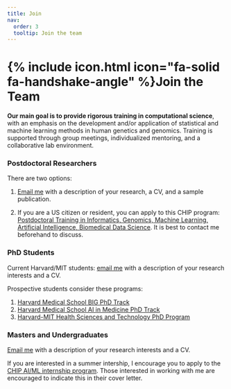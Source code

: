 ```yaml
---
title: Join
nav:
  order: 3
  tooltip: Join the team
---
```


# {% include icon.html icon="fa-solid fa-handshake-angle" %}Join the Team

**Our main goal is to provide rigorous training in computational science**, with an emphasis on the development and/or application of statistical and machine learning methods in human genetics and genomics. Training is supported through group meetings, individualized mentoring, and a collaborative lab environment.


### Postdoctoral Researchers

There are two options:

1. [Email me](mailto:ben.strober@childrens.harvard.edu) with a description of your research, a CV, and a sample publication.

2. If you are a US citizen or resident, you can apply to this CHIP program: [Postdoctoral Training in Informatics, Genomics, Machine Learning, Artificial Intelligence, Biomedical Data Science](https://www.chip.org/training/postdoctoral-training-ai-and-genomics). It is best to contact me beforehand to discuss.

### PhD Students

Current Harvard/MIT students: [email me](mailto:ben.strober@childrens.harvard.edu) with a description of your research interests and a CV.

Prospective students consider these programs:

1. [Harvard Medical School BIG PhD Track](https://dbmi.hms.harvard.edu/education/phd-program/big-phd-track)
2. [Harvard Medical School AI in Medicine PhD Track](https://dbmi.hms.harvard.edu/education/phd-program/ai-medicine-phd-track)
3. [Harvard-MIT Health Sciences and Technology PhD Program](https://hst.mit.edu/)


### Masters and Undergraduates

[Email me](mailto:ben.strober@childrens.harvard.edu) with a description of your research interests and a CV.

If you are interested in a summer intership, I encourage you to apply to the [CHIP AI/ML internship program](https://www.chip.org/internship/chip-ai-internship). Those interested in working with me are encouraged to indicate this in their cover letter.
